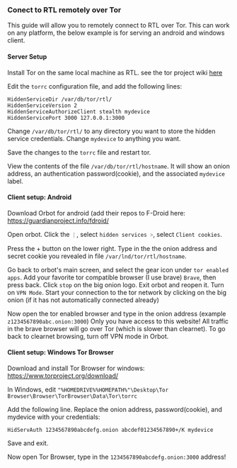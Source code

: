 ### Conect to RTL remotely over Tor

This guide will allow you to remotely connect to RTL over Tor. This can work on any platform, the below example is for serving an android and windows client.

#### Server Setup 
Install Tor on the same local machine as RTL. see the tor project wiki [here](https://trac.torproject.org/projects/tor/wiki)

Edit the `torrc` configuration file, and add the following lines:
```
HiddenServiceDir /var/db/tor/rtl/
HiddenServiceVersion 2
HiddenServiceAuthorizeClient stealth mydevice
HiddenServicePort 3000 127.0.0.1:3000
```
Change `/var/db/tor/rtl/` to any directory you want to store the hidden service credentials. 
Change `mydevice` to anything you want. 

Save the changes to the `torrc` file and restart tor.

View the contents of the file `/var/db/tor/rtl/hostname`. It will show an onion address, an authentication password(cookie), and the associated `mydevice` label.

#### Client setup: Android

Download Orbot for android (add their repos to F-Droid here: https://guardianproject.info/fdroid/

Open orbot. Click the `⋮`, select `hidden services ˃`, select `Client cookies`.

Press the + button on the lower right. Type in the the onion address and secret cookie you revealed in file `/var/lnd/tor/rtl/hostname`.

Go back to orbot's main screen, and select the gear icon under `tor enabled apps`. 
Add your favorite tor compatible browser (I use brave) `Brave`, then press back. 
Click `stop` on the big onion logo. Exit orbot and reopen it. 
Turn on `VPN Mode`. Start your connection to the tor network by clicking on the big onion (if it has not automatically connected already)

Now open the tor enabled browser and type in the onion address (example `z1234567890abc.onion:3000`) 
Only you have access to this website! All traffic in the brave browser will go over Tor (which is slower than clearnet). 
To go back to clearnet browsing, turn off VPN mode in Orbot.

#### Client setup: Windows Tor Browser

Download and install Tor Browser for windows: https://www.torproject.org/download/

In Windows, edit `"%HOMEDRIVE%%HOMEPATH%"\Desktop\Tor Browser\Browser\TorBrowser\Data\Tor\torrc`

Add the following line. Replace the onion address, password(cookie), and mydevice with your credentials:
```
HidServAuth 1234567890abcdefg.onion abcdef01234567890+/K mydevice
```

Save and exit. 

Now open Tor Browser, type in the `1234567890abcdefg.onion:3000` address!


